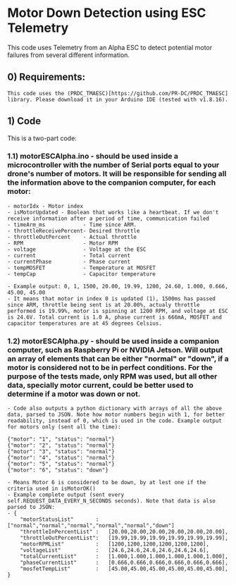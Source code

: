 # Motor Down Detection using ESC Telemetry

This code uses Telemetry from an Alpha ESC to detect potential motor failures from several different information. 

## 0) Requirements:
    This code uses the (PRDC_TMAESC)[https://github.com/PR-DC/PRDC_TMAESC] library. Please download it in your Arduino IDE (tested with v1.8.16).

## 1) Code

This is a two-part code:

### 1.1) **motorESCAlpha.ino** - should be used inside a microcontroller with the number of Serial ports equal to your drone's number of motors. It will be responsible for sending all the information above to the companion computer, for each motor:
    - motorIdx - Motor index
    - isMotorUpdated - Boolean that works like a heartbeat. If we don't receive information after a period of time, communication failed
    - timeArm_ms            - Time since ARM.
    - throttleReceivePercent- Desired throttle
    - throttleOutPercent    - Actual throttle
    - RPM                   - Motor RPM
    - voltage               - Voltage at the ESC
    - current               - Total current 
    - currentPhase          - Phase current
    - tempMOSFET            - Temperature at MOSFET
    - tempCap               - Capacitor temperature

    - Example output: 0, 1, 1500, 20.00, 19.99, 1200, 24.60, 1.000, 0.666, 45.00, 45.00
    - It means that motor in index 0 is updated (1), 1500ms has passed since ARM, throttle being sent is at 20.00%, actualy throttle performed is 19.99%, motor is spinning at 1200 RPM, and voltage at ESC is 24.6V. Total current is 1.0 A, phase current is 666mA, MOSFET and capacitor temperatures are at 45 degrees Celsius.

### 1.2) **motorESCAlpha.py** - should be used inside a companion computer, such as Raspberry Pi or NVIDIA Jetson. Will output an array of elements that can be either "normal" or "down", if a motor is considered not to be in perfect conditions. For the purpose of the tests made, only RPM was used, but all other data, specially motor current, could be better used to determine if a motor was down or not. 
    - Code also outputs a python dictionary with arrays of all the above data, parsed to JSON. Note how motor numbers begin with 1, for better readability, instead of 0, which is used in the code. Example output for motors only (sent all the time):

    {"motor": "1", "status": "normal"}
    {"motor": "2", "status": "normal"}
    {"motor": "3", "status": "normal"}
    {"motor": "4", "status": "normal"}
    {"motor": "5", "status": "normal"}
    {"motor": "6", "status": "down"}

    - Means Motor 6 is considered to be down, by at lest one if the criteria used in isMotorOK()
    - Example complete output (sent every self.REQUEST_DATA_EVERY_N_SECONDS seconds). Note that data is also parsed to JSON:
    - {
        "motorStatusList"       :   ["normal","normal","normal","normal","normal","down"]
        "throttleInPercentList" :   [20.00,20.00,20.00,20.00,20.00,20.00],
        "throttleOutPercentList":   [19.99,19.99,19.99,19.99,19.99,19.99],
        "motorRPMList"          :   [1200,1200,1200,1200,1200,1200],
        "voltageList"           :   [24.6,24.6,24.6,24.6,24.6,24.6],
        "totalCurrentList"      :   [1.000,1.000,1.000,1.000,1.000,1.000],
        "phaseCurrentList"      :   [0.666,0.666,0.666,0.666,0.666,0.666],
        "mosfetTempList"        :   [45.00,45.00,45.00,45.00,45.00,45.00],
    }
